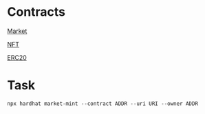 # Contracts
[Market](https://rinkeby.etherscan.io/address/0x1e9798af083fb6fdc84c777f3a5183047bda9a4d)

[NFT](https://rinkeby.etherscan.io/address/0xe53Af206Da6C8c2675778077595EA429aEc456e9)

[ERC20](https://www.google.com)
# Task
```shell
npx hardhat market-mint --contract ADDR --uri URI --owner ADDR
```

